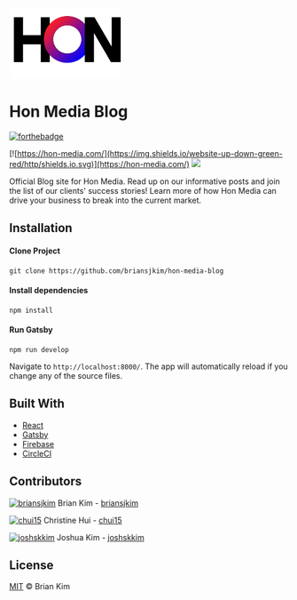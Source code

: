 ![Logo](src/assets/images/HonLogo.png)

# Hon Media Blog

[![forthebadge](https://forthebadge.com/images/badges/made-with-javascript.svg)](http://thismypc.com/)

[![https://hon-media.com/](https://img.shields.io/website-up-down-green-red/http/shields.io.svg)](https://hon-media.com/)
<img src="https://img.shields.io/github/license/briansjkim/hon-media-blog">

Official Blog site for Hon Media. Read up on our informative posts and join the list of our clients' success stories!
Learn more of how Hon Media can drive your business to break into the current market.

## Installation

#### Clone Project

```shell
git clone https://github.com/briansjkim/hon-media-blog
```

#### Install dependencies

```shell
npm install
```

#### Run Gatsby

```shell
npm run develop
```

Navigate to `http://localhost:8000/`. The app will automatically reload if you change any of the source files.

## Built With

- [React](https://reactjs.org/)
- [Gatsby](https://www.gatsbyjs.com/)
- [Firebase](https://firebase.google.com/)
- [CircleCI](https://circleci.com/)

## Contributors
[![briansjkim](https://github.com/briansjkim.png?size=50)](https://github.com/briansjkim)
Brian Kim - [briansjkim](https://github.com/briansjkim)

[![chui15](https://github.com/chui15.png?size=50)](https://github.com/chui15)
Christine Hui - [chui15](https://github.com/chui15)

[![joshskkim](https://github.com/joshskkim.png?size=50)](https://github.com/joshskkim)
Joshua Kim - [joshskkim](https://github.com/joshskkim)


## License

[MIT](LICENSE) © Brian Kim